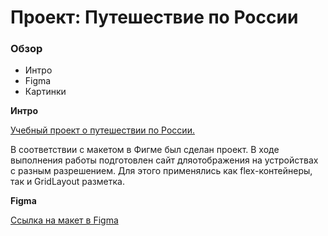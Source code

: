 # Проект: Путешествие по России

### Обзор
* Интро
* Figma
* Картинки

**Интро**

[Учебный проект о путешествии по России.](https://github.com/ValentinovDmitrii/russian-travel)

В соответствии с макетом в Фигме был сделан проект. В ходе выполнения работы подготовлен сайт дляотображения на устройствах с разным разрешением. Для этого применялись как flex-контейнеры, так и GridLayout разметка.

**Figma**

[Ссылка на макет в Figma](https://www.figma.com/file/5S2WSbEFL6awjVWJ0NWL8Q/Sprint-3_-Russia-_-desktop-mobile?node-id=28503%3A0)


